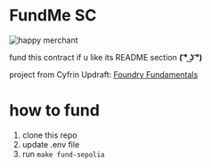 # FundMe SC

![happy merchant](https://upload.wikimedia.org/wikipedia/en/1/1d/The_Happy_Merchant.jpg)

fund this contract if u like its README section **( ͡° ͜ʖ ͡°)**

project from Cyfrin Updraft: [Foundry Fundamentals](https://updraft.cyfrin.io/courses/foundry)

# how to fund

1. clone this repo
2. update .env file
3. run `make fund-sepolia`
